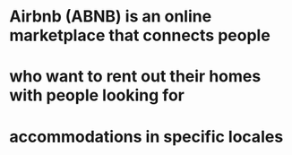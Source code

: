 # Airbnb (ABNB) is an online marketplace that connects people
# who want to rent out their homes with people looking for 
# accommodations in specific locales
 
